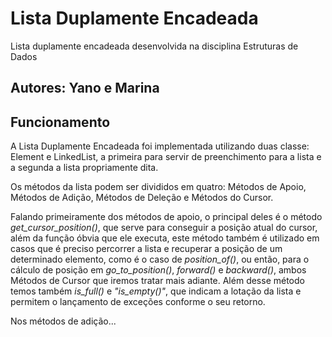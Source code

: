 # Lista Duplamente Encadeada
Lista duplamente encadeada desenvolvida na disciplina Estruturas de Dados

## Autores: Yano e Marina

## Funcionamento

A Lista Duplamente Encadeada foi implementada utilizando duas classe: Element e LinkedList,
a primeira para servir de preenchimento para a lista e a segunda a lista propriamente dita.

Os métodos da lista podem ser divididos em quatro: Métodos de Apoio, Métodos de Adição, Métodos de Deleção e Métodos do Cursor.

Falando primeiramente dos métodos de apoio, o principal deles é o método <em>get_cursor_position()</em>, que serve para conseguir a posição atual do cursor, além da função óbvia que ele executa, este método também é utilizado em casos que é preciso percorrer a lista e recuperar a posição de um determinado elemento, como é o caso de <em>position_of()</em>, ou então, para o cálculo de posição em <em>go_to_position()</em>, <em>forward()</em> e <em>backward()</em>, ambos Métodos de Cursor que iremos tratar mais adiante. Além desse método temos também <em>is_full()</em> e <em>"is_empty()"</em>, que indicam a lotação da lista e permitem o lançamento de exceções conforme o seu retorno.

Nos métodos de adição...
